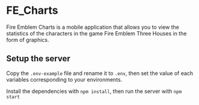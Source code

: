 # FE_Charts
Fire Emblem Charts is a mobile application that allows you to view the statistics of the characters in the game Fire Emblem Three Houses in the form of graphics.

## Setup the server

Copy the `.env-example` file and rename it to `.env`, then set the value of each variables corresponding to your environments.

Install the dependencies with `npm install`, then run the server with `npm start`